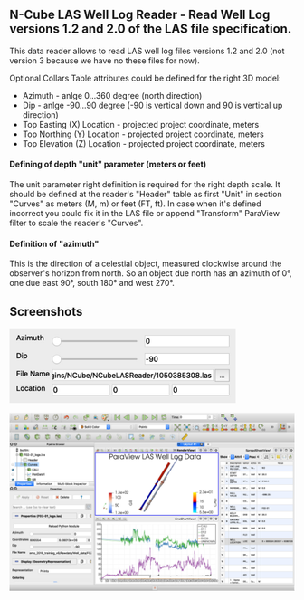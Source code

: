 ## **N-Cube LAS Well Log Reader** - Read Well Log versions 1.2 and 2.0 of the LAS file specification.

This data reader allows to read LAS well log files versions 1.2 and 2.0 (not version 3 because we have no these files for now). 

Optional Collars Table attributes could be defined for the right 3D model:

  * Azimuth - anlge 0...360 degree (north direction)
  * Dip - anlge -90...90 degree (-90 is vertical down and 90 is vertical up direction)
  * Top Easting (X) Location - projected project coordinate, meters
  * Top Northing (Y) Location - projected project coordinate, meters
  * Top Elevation (Z) Location - projected project coordinate, meters

#### Defining of depth "unit" parameter (meters or feet)

The unit parameter right definition is required for the right depth scale. It should be defined at the reader's "Header" table as first "Unit" in section "Curves" as meters (M, m) or feet (FT, ft). In case when it's defined incorrect you could fix it in the LAS file or append "Transform" ParaView filter to scale the reader's "Curves".

#### Definition of "azimuth"

This is the direction of a celestial object, measured clockwise around the observer's horizon from north. So an object due north has an azimuth of 0°, one due east 90°, south 180° and west 270°.


## Screenshots

<img src="parameters.jpg" width=400>

![view.jpg](view.jpg)
